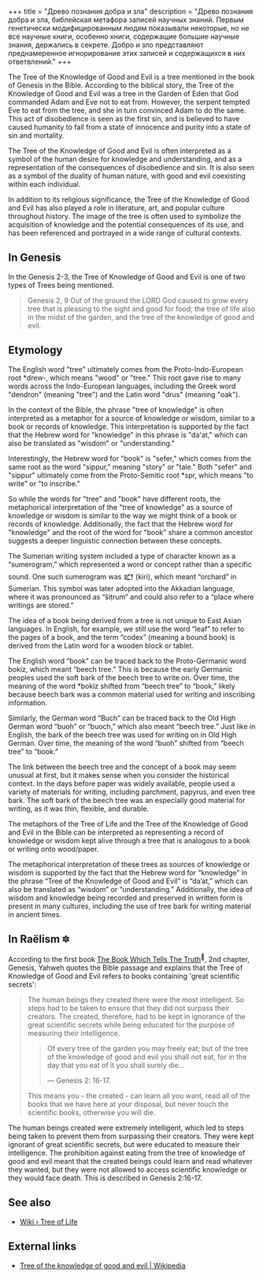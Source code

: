 +++
title = "Древо познания добра и зла"
description = "Древо познания добра и зла, библейская метафора записей научных знаний. Первым генетически модифицированным людям показывали некоторые, но не все научные книги, особенно книги, содержащие большие научные знания, держались в секрете. Добро и зло представляют преднамеренное игнорирование этих записей и содержащихся в них ответвлений."
+++

The Tree of the Knowledge of Good and Evil is a tree mentioned in the book of Genesis in the Bible. According to the biblical story, the Tree of the Knowledge of Good and Evil was a tree in the Garden of Eden that God commanded Adam and Eve not to eat from. However, the serpent tempted Eve to eat from the tree, and she in turn convinced Adam to do the same. This act of disobedience is seen as the first sin, and is believed to have caused humanity to fall from a state of innocence and purity into a state of sin and mortality.

The Tree of the Knowledge of Good and Evil is often interpreted as a symbol of the human desire for knowledge and understanding, and as a representation of the consequences of disobedience and sin. It is also seen as a symbol of the duality of human nature, with good and evil coexisting within each individual.

In addition to its religious significance, the Tree of the Knowledge of Good and Evil has also played a role in literature, art, and popular culture throughout history. The image of the tree is often used to symbolize the acquisition of knowledge and the potential consequences of its use, and has been referenced and portrayed in a wide range of cultural contexts.

## In Genesis

In the Genesis 2-3, the Tree of Knowledge of Good and Evil is one of two types of Trees being mentioned.

> Genesis 2, 9 Out of the ground the LORD God caused to grow every tree that is pleasing to the sight and good for food; the tree of life also in the midst of the garden, and the tree of the knowledge of good and evil.

## Etymology

The English word "tree" ultimately comes from the Proto-Indo-European root *drew-, which means "wood" or "tree." This root gave rise to many words across the Indo-European languages, including the Greek word "dendron" (meaning "tree") and the Latin word "drus" (meaning "oak").

In the context of the Bible, the phrase "tree of knowledge" is often interpreted as a metaphor for a source of knowledge or wisdom, similar to a book or records of knowledge. This interpretation is supported by the fact that the Hebrew word for "knowledge" in this phrase is "da'at," which can also be translated as "wisdom" or "understanding."

Interestingly, the Hebrew word for "book" is "sefer," which comes from the same root as the word "sippur," meaning "story" or "tale." Both "sefer" and "sippur" ultimately come from the Proto-Semitic root *spr, which means "to write" or "to inscribe."

So while the words for "tree" and "book" have different roots, the metaphorical interpretation of the "tree of knowledge" as a source of knowledge or wisdom is similar to the way we might think of a book or records of knowledge. Additionally, the fact that the Hebrew word for "knowledge" and the root of the word for "book" share a common ancestor suggests a deeper linguistic connection between these concepts.

The Sumerian writing system included a type of character known as a “sumerogram,” which represented a word or concept rather than a specific sound. One such sumerogram was 𒊬 (kiri), which meant “orchard” in Sumerian. This symbol was later adopted into the Akkadian language, where it was pronounced as “šiṭrum” and could also refer to a “place where writings are stored.”

The idea of a book being derived from a tree is not unique to East Asian languages. In English, for example, we still use the word “leaf” to refer to the pages of a book, and the term “codex” (meaning a bound book) is derived from the Latin word for a wooden block or tablet.

The English word “book” can be traced back to the Proto-Germanic word bokiz, which meant “beech tree.” This is because the early Germanic peoples used the soft bark of the beech tree to write on. Over time, the meaning of the word *bokiz shifted from “beech tree” to “book,” likely because beech bark was a common material used for writing and inscribing information.

Similarly, the German word “Buch” can be traced back to the Old High German word “buoh” or “buoch,” which also meant “beech tree.” Just like in English, the bark of the beech tree was used for writing on in Old High German. Over time, the meaning of the word “buoh” shifted from “beech tree” to “book.”

The link between the beech tree and the concept of a book may seem unusual at first, but it makes sense when you consider the historical context. In the days before paper was widely available, people used a variety of materials for writing, including parchment, papyrus, and even tree bark. The soft bark of the beech tree was an especially good material for writing, as it was thin, flexible, and durable.

The metaphors of the Tree of Life and the Tree of the Knowledge of Good and Evil in the Bible can be interpreted as representing a record of knowledge or wisdom kept alive through a tree that is analogous to a book or writing onto wood/paper.

The metaphorical interpretation of these trees as sources of knowledge or wisdom is supported by the fact that the Hebrew word for “knowledge” in the phrase “Tree of the Knowledge of Good and Evil” is “da’at,” which can also be translated as “wisdom” or “understanding.” Additionally, the idea of wisdom and knowledge being recorded and preserved in written form is present in many cultures, including the use of tree bark for writing material in ancient times.

## In Raëlism 🔯

According to the first book [The Book Which Tells The Truth](../../library/the-book-which-tells-the-truth/)<sup>📖</sup>, 2nd chapter, Genesis, Yahweh quotes the Bible passage and explains that the Tree of Knowledge of Good and Evil refers to books containing 'great scientific secrets':

> The human beings they created there were the most intelligent. So steps had to be taken to ensure that they did not surpass their creators. The created, therefore, had to be kept in ignorance of the great scientific secrets while being educated for the purpose of measuring their intelligence.
>
>> Of every tree of the garden you may freely eat; but of the tree of the knowledge of good and evil you shall not eat, for in the day that you eat of it you shall surely die...
>>
>> — Genesis 2: 16-17.
>
> This means you - the created - can learn all you want, read all of the books that we have here at your disposal, but never touch the scientific books, otherwise you will die.

The human beings created were extremely intelligent, which led to steps being taken to prevent them from surpassing their creators. They were kept ignorant of great scientific secrets, but were educated to measure their intelligence. The prohibition against eating from the tree of knowledge of good and evil meant that the created beings could learn and read whatever they wanted, but they were not allowed to access scientific knowledge or they would face death. This is described in Genesis 2:16-17.

## See also

- [Wiki › Tree of Life](../../wiki/tree-of-life/)

## External links

- [Tree of the knowledge of good and evil | Wikipedia](https://en.wikipedia.org/wiki/Tree_of_the_knowledge_of_good_and_evil)